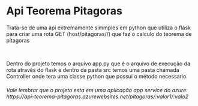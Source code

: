 <h1>Api Teorema Pitagoras</h1>
<p>Trata-se de uma api extremamente simmples em python que utiliza o flask para criar uma rota GET (host/pitagoras/<Float:valor1>/<Float:valor2>) que faz o calculo do teorema de pitagoras</p>
<br /> 
<p>Dentro do projeto temos o arquivo app.py que é o arquivo de execução da rota através do flask e dentro da pasta src temos uma pasta chamada Controller onde tera uma classe python que possui o método necessario.

<h6>Vale lembrar que o projeto esta em uma aplicação app service do azure: https://api-teorema-pitagoras.azurewebsites.net/pitagoras/:valor1/:valo2</h6>
